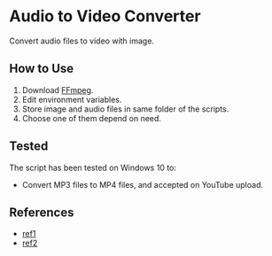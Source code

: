 # Audio to Video Converter 

Convert audio files to video with image.

## How to Use

1. Download [FFmpeg](https://ffmpeg.org/download.html).
2. Edit environment variables.
3. Store image and audio files in same folder of the scripts.
4. Choose one of them depend on need.

## Tested

The script has been tested on Windows 10 to:

- Convert MP3 files to MP4 files, and accepted on YouTube upload.

## References
- [ref1](https://stackoverflow.com/questions/26148896/batch-or-bulk-combining-jpg-with-audio-files)
- [ref2](https://superuser.com/questions/1041816/combine-one-image-one-audio-file-to-make-one-video-using-ffmpeg)
